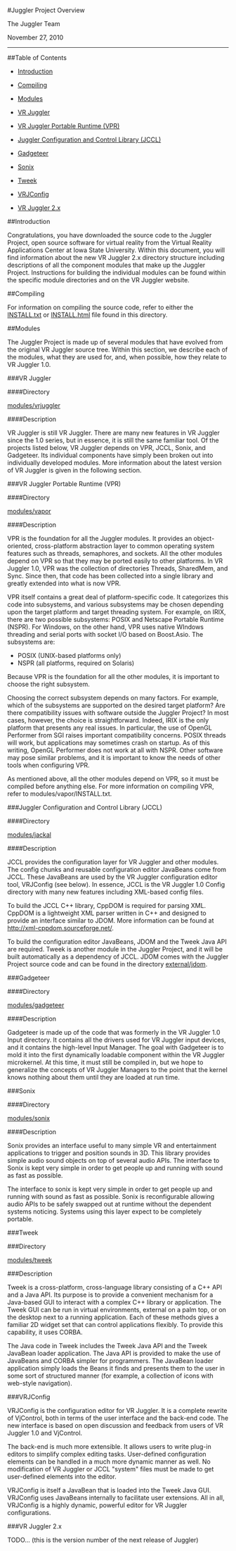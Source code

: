 #Juggler Project Overview


The Juggler Team

November 27, 2010

----------------------------------------------------------------------------
##Table of Contents

* [Introduction](#introduction)

* [Compiling](#compiling)

* [Modules](#modules)
 * [VR Juggler](#vr-juggler)
 * [VR Juggler Portable Runtime (VPR)](#vr-juggler-portable-runtime-vpr)
 * [Juggler Configuration and Control Library (JCCL)](#juggler-configuration-and-control-library-jccl)
 * [Gadgeteer](#gadgeteer)
 * [Sonix](#sonix)
 * [Tweek](#tweek)
 * [VRJConfig](#vrjconfig)

* [VR Juggler 2.x](#vr-juggler-2.x)

##Introduction

Congratulations, you have downloaded the source code to the Juggler
Project, open source software for virtual reality from the Virtual Reality
Applications Center at Iowa State University. Within this document, you
will find information about the new VR Juggler 2.x directory structure
including descriptions of all the component modules that make up the
Juggler Project. Instructions for building the individual modules can be
found within the specific module directories and on the VR Juggler website.


##Compiling

For information on compiling the source code, refer to either the
[INSTALL.txt](INSTALL.txt) or [INSTALL.html](INSTALL.html) file found in this directory.


##Modules

The Juggler Project is made up of several modules that have evolved from
the original VR Juggler source tree. Within this section, we describe each
of the modules, what they are used for, and, when possible, how they relate
to VR Juggler 1.0.


###VR Juggler


####Directory

[modules/vrjuggler](modules/vrjuggler)


####Description

VR Juggler is still VR Juggler. There are many new features in VR Juggler
since the 1.0 series, but in essence, it is still the same familiar tool.
Of the projects listed below, VR Juggler depends on VPR, JCCL, Sonix, and
Gadgeteer. Its individual components have simply been broken out into
individually developed modules. More information about the latest version
of VR Juggler is given in the following section.


###VR Juggler Portable Runtime (VPR)


####Directory

[modules/vapor](modules/vapor)


####Description

VPR is the foundation for all the Juggler modules. It provides an object-
oriented, cross-platform abstraction layer to common operating system
features such as threads, semaphores, and sockets. All the other modules
depend on VPR so that they may be ported easily to other platforms. In VR
Juggler 1.0, VPR was the collection of directories Threads, SharedMem, and
Sync. Since then, that code has been collected into a single library and
greatly extended into what is now VPR.

VPR itself contains a great deal of platform-specific code. It categorizes
this code into subsystems, and various subsystems may be chosen depending
upon the target platform and target threading system. For example, on IRIX,
there are two possible subsystems: POSIX and Netscape Portable Runtime
(NSPR). For Windows, on the other hand, VPR uses native WIndows threading
and serial ports with socket I/O based on Boost.Asio. The subsystems are:

*  POSIX (UNIX-based platforms only)
*  NSPR (all platforms, required on Solaris)

Because VPR is the foundation for all the other modules, it is important to
choose the right subsystem.

Choosing the correct subsystem depends on many factors. For example, which
of the subsystems are supported on the desired target platform? Are there
compatibility issues with software outside the Juggler Project? In most
cases, however, the choice is straightforward. Indeed, IRIX is the only
platform that presents any real issues. In particular, the use of OpenGL
Performer from SGI raises important compatibility concerns. POSIX threads
will work, but applications may sometimes crash on startup. As of this
writing, OpenGL Performer does not work at all with NSPR. Other software
may pose similar problems, and it is important to know the needs of other
tools when configuring VPR.

As mentioned above, all the other modules depend on VPR, so it must be
compiled before anything else. For more information on compiling VPR, refer
to modules/vapor/INSTALL.txt.


###Juggler Configuration and Control Library (JCCL)


####Directory

[modules/jackal](modules/jackal)


####Description

JCCL provides the configuration layer for VR Juggler and other modules. The
config chunks and reusable configuration editor JavaBeans come from JCCL.
These JavaBeans are used by the VR Juggler configuration editor tool,
VRJConfig (see below). In essence, JCCL is the VR Juggler 1.0 Config
directory with many new features including XML-based config files.

To build the JCCL C++ library, CppDOM is required for parsing XML. CppDOM
is a lightweight XML parser written in C++ and designed to provide an
interface similar to JDOM. More information can be found at
http://xml-cppdom.sourceforge.net/.

To build the configuration editor JavaBeans, JDOM and the Tweek Java API
are required. Tweek is another module in the Juggler Project, and it will
be built automatically as a dependency of JCCL. JDOM comes with the Juggler
Project source code and can be found in the directory
[external/jdom](external/jdom).


###Gadgeteer


####Directory

[modules/gadgeteer](modules/gadgeteer)


####Description

Gadgeteer is made up of the code that was formerly in the VR Juggler 1.0
Input directory. It contains all the drivers used for VR Juggler input
devices, and it contains the high-level Input Manager. The goal with
Gadgeteer is to mold it into the first dynamically loadable component
within the VR Juggler microkernel. At this time, it must still be compiled
in, but we hope to generalize the concepts of VR Juggler Managers to the
point that the kernel knows nothing about them until they are loaded at run
time.


###Sonix


####Directory

[modules/sonix](modules/sonix)


####Description

Sonix provides an interface useful to many simple VR and entertainment
applications to trigger and position sounds in 3D. This library provides
simple audio sound objects on top of several audio APIs. The interface to
Sonix is kept very simple in order to get people up and running with sound
as fast as possible.

The interface to sonix is kept very simple in order to get people up and
running with sound as fast as possible. Sonix is reconfigurable allowing
audio APIs to be safely swapped out at runtime without the dependent
systems noticing. Systems using this layer expect to be completely
portable.


###Tweek


###Directory

[modules/tweek](modules/tweek)


###Description

Tweek is a cross-platform, cross-language library consisting of a C++ API
and a Java API. Its purpose is to provide a convenient mechanism for a
Java-based GUI to interact with a complex C++ library or application. The
Tweek GUI can be run in virtual environments, external on a palm top, or on
the desktop next to a running application. Each of these methods gives a
familiar 2D widget set that can control applications flexibly. To provide
this capability, it uses CORBA.

The Java code in Tweek includes the Tweek Java API and the Tweek JavaBean
loader application. The Java API is provided to make the use of JavaBeans
and CORBA simpler for programmers. The JavaBean loader application simply
loads the Beans it finds and presents them to the user in some sort of
structured manner (for example, a collection of icons with web-style
navigation).


###VRJConfig

VRJConfig is the configuration editor for VR Juggler. It is a complete
rewrite of VjControl, both in terms of the user interface and the back-end
code. The new interface is based on open discussion and feedback from users
of VR Juggler 1.0 and VjControl.

The back-end is much more extensible. It allows users to write plug-in
editors to simplify complex editing tasks. User-defined configuration
elements can be handled in a much more dynamic manner as well. No
modification of VR Juggler or JCCL "system" files must be made
to get user-defined elements into the editor.

VRJConfig is itself a JavaBean that is loaded into the Tweek Java GUI.
VRJConfig uses JavaBeans internally to facilitate user extensions. All in
all, VRJConfig is a highly dynamic, powerful editor for VR Juggler
configurations.


###VR Juggler 2.x

TODO... (this is the version number of the next release of Juggler)

